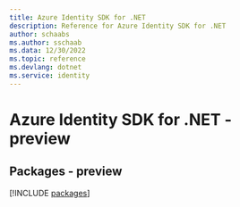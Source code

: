 ```yaml
---
title: Azure Identity SDK for .NET
description: Reference for Azure Identity SDK for .NET
author: schaabs
ms.author: sschaab
ms.data: 12/30/2022
ms.topic: reference
ms.devlang: dotnet
ms.service: identity
---
```

# Azure Identity SDK for .NET - preview
## Packages - preview
[!INCLUDE [packages](identity-index.md)]